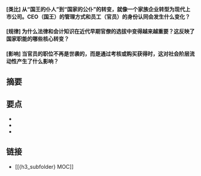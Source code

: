 #### [类比] 从“国王的仆人”到“国家的公仆”的转变，就像一个家族企业转型为现代上市公司。CEO（国王）的管理方式和员工（官员）的身份认同会发生什么变化？


#### [规律] 为什么法律和会计知识在近代早期官僚的选拔中变得越来越重要？这反映了国家职能的哪些核心转变？


#### [影响] 当官员的职位不再是世袭的，而是通过考核或购买获得时，这对社会阶层流动性产生了什么影响？


## 摘要


## 要点

- 
- 
- 

## 链接

- [[{h3_subfolder} MOC]]
